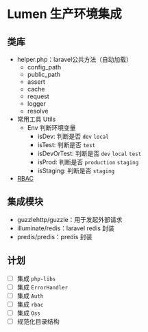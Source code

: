 # Lumen 生产环境集成

## 类库
- helper.php：laravel公共方法（自动加载）
    - config_path
    - public_path
    - assert
    - cache
    - request
    - logger
    - resolve
- 常用工具 Utils
    - Env 判断环境变量
        - isDev: 判断是否 `dev` `local`
        - isTest: 判断是否 `test`
        - isDevOrTest: 判断是否 `dev` `local` `test`
        - isProd: 判断是否 `production` `staging`
        - isStaging: 判断是否 `staging`
- [RBAC](src/Rbac/README.md)

## 集成模块
- guzzlehttp/guzzle：用于发起外部请求
- illuminate/redis：laravel redis 封装
- predis/predis：predis 封装

## 计划
- [ ] 集成 `php-libs`
- [ ] 集成 `ErrorHandler`
- [ ] 集成 `Auth`
- [ ] 集成 `rbac`
- [ ] 集成 `Oss`
- [ ] 规范化目录结构
